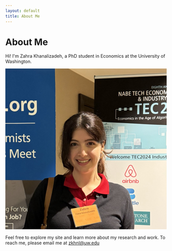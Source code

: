```yaml
---
layout: default
title: About Me
---
```


# About Me

Hi! I'm Zahra Khanalizadeh, a PhD student in Economics at the University of Washington. 

![Zahra Khanalizadeh](assets/images/profile.JPG)

Feel free to explore my site and learn more about my research and work. To reach me, please email me at zkhnl@uw.edu
